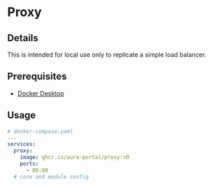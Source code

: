 # Proxy

## Details

This is intended for local use only to replicate a simple load balancer.

## Prerequisites

* [Docker Desktop](https://www.docker.com/products/docker-desktop)

## Usage

```yaml
# docker-compose.yaml
---
services:
  proxy:
    image: ghcr.io/aura-portal/proxy:v0
    ports:
      - 80:80
  # core and module config
```
